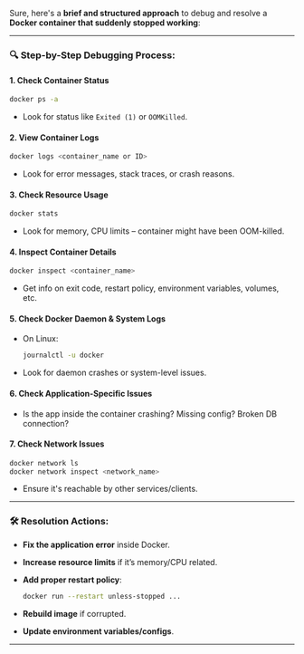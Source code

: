 Sure, here's a **brief and structured approach** to debug and resolve a **Docker container that suddenly stopped working**:

---

### 🔍 **Step-by-Step Debugging Process:**

#### 1. **Check Container Status**

```bash
docker ps -a
```

* Look for status like `Exited (1)` or `OOMKilled`.

#### 2. **View Container Logs**

```bash
docker logs <container_name or ID>
```

* Look for error messages, stack traces, or crash reasons.

#### 3. **Check Resource Usage**

```bash
docker stats
```

* Look for memory, CPU limits – container might have been OOM-killed.

#### 4. **Inspect Container Details**

```bash
docker inspect <container_name>
```

* Get info on exit code, restart policy, environment variables, volumes, etc.

#### 5. **Check Docker Daemon & System Logs**

* On Linux:

  ```bash
  journalctl -u docker
  ```
* Look for daemon crashes or system-level issues.

#### 6. **Check Application-Specific Issues**

* Is the app inside the container crashing? Missing config? Broken DB connection?

#### 7. **Check Network Issues**

```bash
docker network ls
docker network inspect <network_name>
```

* Ensure it's reachable by other services/clients.

---

### 🛠️ **Resolution Actions:**

* **Fix the application error** inside Docker.
* **Increase resource limits** if it’s memory/CPU related.
* **Add proper restart policy**:

  ```bash
  docker run --restart unless-stopped ...
  ```
* **Rebuild image** if corrupted.
* **Update environment variables/configs**.

---
